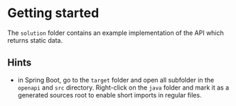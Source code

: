 # Getting started

The `solution` folder contains an example implementation of the API which returns static data.

## Hints

- in Spring Boot, go to the `target` folder and open all subfolder in the `openapi` and `src` directory. Right-click on
  the `java` folder and mark it as a generated sources root to enable short imports in regular files.